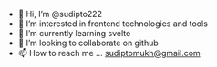 - 👋 Hi, I’m @sudipto222
- 👀 I’m interested in frontend technologies and tools
- 🌱 I’m currently learning svelte 
- 💞️ I’m looking to collaborate on github
- 📫 How to reach me ... sudiptomukh@gmail.com

<!---
sudipto222/sudipto222 is a ✨ special ✨ repository because its `README.md` (this file) appears on your GitHub profile.
You can click the Preview link to take a look at your changes.
--->
